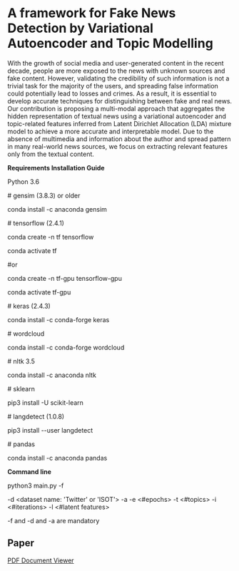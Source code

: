 # A framework for Fake News Detection by Variational Autoencoder and Topic Modelling

With the growth of social media and user-generated content in the recent decade, people are more exposed to the news with unknown sources and fake content. However, validating the credibility of such information is not a trivial task for the majority of the users, and spreading false information could potentially lead to losses and crimes. As a result, it is essential to develop accurate techniques for distinguishing between fake and real news. Our contribution is proposing a multi-modal approach that aggregates the hidden representation of textual news using a variational autoencoder and topic-related features inferred from Latent Dirichlet Allocation (LDA) mixture model to achieve a more accurate and interpretable model. Due to the absence of multimedia and information about the author and spread pattern in many real-world news sources, we focus on extracting relevant features only from the textual content.

**Requirements Installation Guide**

Python 3.6

\# gensim (3.8.3) or older

conda install -c anaconda gensim

\# tensorflow (2.4.1)

conda create -n tf tensorflow

conda activate tf

\#or 

conda create -n tf-gpu tensorflow-gpu

conda activate tf-gpu

\# keras (2.4.3)

conda install -c conda-forge keras

\# wordcloud

conda install -c conda-forge wordcloud

\# nltk 3.5

conda install -c anaconda nltk

\# sklearn

pip3 install -U scikit-learn

\# langdetect (1.0.8)

pip3 install --user langdetect

\# pandas

conda install -c anaconda pandas

**Command line**

python3 main.py -f <main folder address for saving the variables> -d <dataset name: 'Twitter' or 'ISOT'> -a <top folder of dataset address containing ISOT and Twitter folders> -e <#epochs> -t <#topics> -i <#iterations> -l <#latent features>

-f and -d and -a are mandatory
 
## Paper
<a href="https://github.com/majfeizatgmaildotcom/Fake-News-Detection/blob/f00008572eb703289202ab98f67cf1f2ae9c46c8/Fake%20News%20Detection%20by%20Variational%20Autoencoder%20Paper.pdf">PDF Document Viewer</a>
<br>


